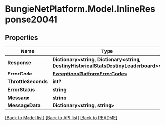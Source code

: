 # BungieNetPlatform.Model.InlineResponse20041
## Properties

Name | Type | Description | Notes
------------ | ------------- | ------------- | -------------
**Response** | **Dictionary&lt;string, Dictionary&lt;string, DestinyHistoricalStatsDestinyLeaderboard&gt;&gt;** |  | [optional] 
**ErrorCode** | [**ExceptionsPlatformErrorCodes**](ExceptionsPlatformErrorCodes.md) |  | [optional] 
**ThrottleSeconds** | **int?** |  | [optional] 
**ErrorStatus** | **string** |  | [optional] 
**Message** | **string** |  | [optional] 
**MessageData** | **Dictionary&lt;string, string&gt;** |  | [optional] 

[[Back to Model list]](../README.md#documentation-for-models) [[Back to API list]](../README.md#documentation-for-api-endpoints) [[Back to README]](../README.md)

